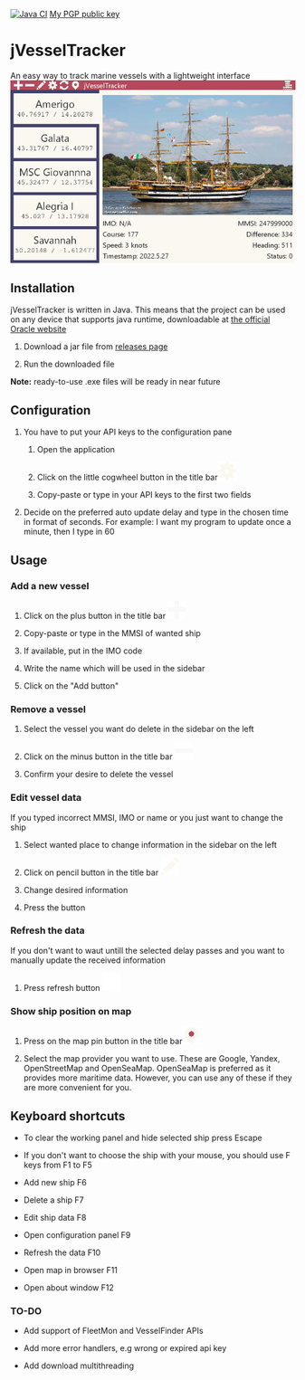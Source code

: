 [![Java CI](https://github.com/DovgaNik/jVesselTracker/actions/workflows/ant.yml/badge.svg)](https://github.com/DovgaNik/jVesselTracker/actions/workflows/ant.yml)   [My PGP public key](https://dovganik.github.io/DovgaNik/) 

# jVesselTracker

An easy way to track marine vessels with a lightweight interface
![Screenshot](docs/main.png) 

## Installation

jVesselTracker is written in Java. This means that the project can be used on any device that supports java runtime, downloadable at [the official Oracle website](https://www.java.com/en/download/manual.jsp) 

1. Download a jar file from [releases page](https://github.com/DovgaNik/jVesselTracker/releases)

2. Run the downloaded file

**Note:** ready-to-use .exe files will be ready in near future

## Configuration

1. You have to put your API keys to the configuration pane

	1. Open the application
	
	2. Click on the little cogwheel button in the title bar![gear](src/jvesseltracker/icons/settings.png) 
	
	3. Copy-paste or type in your API keys to the first two fields
	
2. Decide on the preferred auto update delay and type in the chosen time in format of seconds. For example: I want my program to update once a minute, then I type in 60

## Usage

### Add a new vessel

1. Click on the plus button in the title bar ![add](src/jvesseltracker/icons/add.png) 

2. Copy-paste or type in the MMSI of wanted ship

3. If available, put in the IMO code

4. Write the name which will be used in the sidebar

5. Click on the "Add button"

### Remove a vessel

1. Select the vessel you want do delete in the sidebar on the left

2. Click on the minus button in the title bar ![delete](src/jvesseltracker/icons/delete.png) 

3. Confirm your desire to delete the vessel

### Edit vessel data

If you typed incorrect MMSI, IMO or name or you just want to change the ship

1. Select wanted place to change information in the sidebar on the left

2. Click on pencil button in the title bar ![edit](src/jvesseltracker/icons/edit.png) 

3. Change desired information

4. Press the button

### Refresh the data

If you don't want to waut untill the selected delay passes and you want to manually update the received information

1. Press refresh button ![refresh](src/jvesseltracker/icons/refresh.png) 

### Show ship position on map

1. Press on the map pin button in the title bar![map](src/jvesseltracker/icons/map.png) 

2. Select the map provider you want to use. These are Google, Yandex, OpenStreetMap and OpenSeaMap. OpenSeaMap is preferred as it provides more maritime data. However, you can use any of these if they are more convenient for you.

## Keyboard shortcuts

* To clear the working panel and hide selected ship press Escape

* If you don't want to choose the ship with your mouse, you should use F keys from F1 to F5

* Add new ship F6

* Delete a ship F7

* Edit ship data F8

* Open configuration panel F9

* Refresh the data F10

* Open map in browser F11

* Open about window F12

### TO-DO

* Add support of FleetMon and VesselFinder APIs

* Add more error handlers, e.g wrong or expired api key

* Add download multithreading